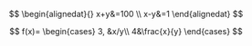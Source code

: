 $$
\begin{alignedat}{}
    x+y&=100  \\
    x-y&=1 
\end{alignedat}
$$

$$
f(x)=
\begin{cases}
    3, &x/y\\
    4&\frac{x}{y}
\end{cases}
$$